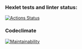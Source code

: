 ### Hexlet tests and linter status:
[![Actions Status](https://github.com/Antipoop/python-project-49/actions/workflows/hexlet-check.yml/badge.svg)](https://github.com/Antipoop/python-project-49/actions)
### Codeclimate
[![Maintainability](https://api.codeclimate.com/v1/badges/76225f3496e362137c5c/maintainability)](https://codeclimate.com/github/Antipoop/python-project-49/maintainability)